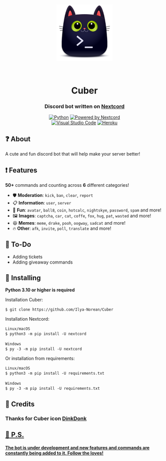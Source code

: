 <h4 align="center">

<a href = https://github.com/DinkDonk/kitty-icon><img src='https://raw.githubusercontent.com/DinkDonk/kitty-icon/main/kitty-dark.png' width="180"></a>
</h4>

<h1 align="center">
  <br>
  Cuber
  <br>
</h1>

<h3 align=center>Discord bot written on <a href=https://github.com/nextcord/nextcord</a>Nextcord</h3>

<div align=center>
  
[![Python](https://img.shields.io/badge/Python-FFD43B?style=for-the-badge&logo=python&logoColor=blue)](https://www.python.org/)
[![Powered by Nextcord](https://custom-icon-badges.herokuapp.com/badge/-Powered%20by%20Nextcord-0d1620?logo=nextcord)](https://github.com/nextcord/nextcord "Powered by Nextcord Python API Wrapper")  
[![Visual Studio Code](https://img.shields.io/badge/Visual_Studio_Code-0078D4?style=for-the-badge&logo=visual%20studio%20code&logoColor=white)](https://code.visualstudio.com/)
[![Heroku](https://img.shields.io/badge/Heroku-430098?style=for-the-badge&logo=heroku&logoColor=white)](https://dashboard.heroku.com/)

</div>


## ❓ About

A cute and fun discord bot that will help make your server better!

## ❗ Features

**50+** commands and counting across **6** different categories!

*   🛡️  **Moderation**: `kick`, `ban`, `clear`, `report` 
*   📋  **Information**: `user`, `server`
*   🎉  **Fun**: `avatar`, `ball8`, `coin`, `hotcalc`, `nightskye`, `password`, `spam` and more!
*   🖼️  **Images**: `captcha`, `car`, `cat`, `coffe`, `fox`, `hug`, `pat`, `wasted` and more!
*   😆  **Memes**: `meme`, `drake`, `pooh`, `oogway`, `sadcat`  and more!
*   🔥  **Other**: `afk`, `invite`, `poll`, `translate`  and more!

## 📝 To-Do


* Adding tickets
* Adding giveaway commands

## 🔗 Installing

**Python 3.10 or higher is required**

Installation Cuber:

    $ git clone https://github.com/Ilya-Norean/Cuber

Installation Nextcord:

    Linux/macOS
    $ python3 -m pip install -U nextcord

    Windows
    $ py -3 -m pip install -U nextcord

Or installation from requirements:

    Linux/macOS
    $ python3 -m pip install -U requirements.txt

    Windows
    $ py -3 -m pip install -U requirements.txt



## 📜 Credits

<h3>Thanks for Cuber icon <a href=https://github.com/DinkDonk/kitty-icon>DinkDonk</h3>

## 📝 P.S.
<h4>The bot is under development and new features and commands are constantly being added to it. Follow the loves!</h4>
